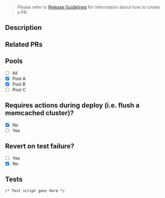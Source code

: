 > Please refer to [Release Guidelines](https://sites.google.com/a/mercadolibre.com/mercadoenvios/soporte-y-procesos/procedimiento-pull-requests) for information about how to create a PR.

## Description
<!--- Provide a general summary of your changes -->

## Related PRs
<!-- List related PRs from other projects (if any) -->

## Pools
- [ ] All
- [X] Pool A
- [X] Pool B
- [ ] Pool C

## Requires actions during deploy (i.e. flush a memcached cluster)?
<!-- If yes, please add a description and coordinate with  -->
- [X] No
- [ ] Yes

## Revert on test failure?
- [ ] Yes
- [X] No

## Tests
<!-- 
  Provide detailed steps on how to test the feature. Example:
  `curl -s "internal.mercadolibre.com/items/MLB765741951/shipping_options?zip_code=03006030&client.id=23343365776" | jq -r '.options | map(.name)'`
  
  __La respuesta debería ser:__
  ```
  [
    "Expresso"
  ]
  ```
-->
```
/* Test script goes here */
```
